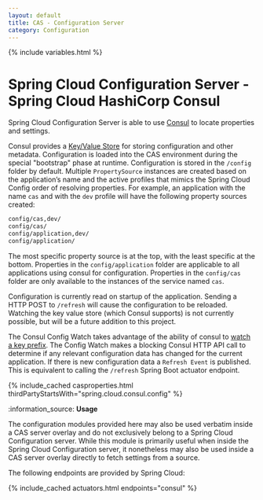 ```yaml
---
layout: default
title: CAS - Configuration Server
category: Configuration
---
```


{% include variables.html %}

# Spring Cloud Configuration Server - Spring Cloud HashiCorp Consul

Spring Cloud Configuration Server is able to use [Consul](https://www.consul.io/) to
locate properties and settings.

Consul provides a [Key/Value Store](https://www.consul.io/api/kv) for storing configuration and other metadata. Configuration is loaded into the CAS environment during the special "bootstrap" phase at runtime. Configuration is stored in the `/config` folder by default. Multiple `PropertySource` instances are created based on the application’s name and the active profiles that mimics
the Spring Cloud Config order of resolving properties. For example, an application with the name `cas` and with the `dev` profile will have the following property sources created:

```bash
config/cas,dev/
config/cas/
config/application,dev/
config/application/
```

The most specific property source is at the top, with the least specific at the bottom. Properties in the `config/application` folder are applicable to all applications using consul for configuration. Properties in the `config/cas` folder are only available to the instances of the service named `cas`.

Configuration is currently read on startup of the application. Sending a HTTP POST to `/refresh` will cause the configuration to be reloaded. Watching the key value store (which Consul supports) is not currently possible, but will be a future addition to this project.

The Consul Config Watch takes advantage of the ability of consul to [watch a key prefix](https://www.consul.io/docs/agent). The Config Watch makes a blocking Consul HTTP API call to determine if any relevant configuration data has changed for the current application. If there is new configuration data a `Refresh Event` is published. This is equivalent to calling the `/refresh` Spring Boot actuator endpoint.

{% include_cached casproperties.html
thirdPartyStartsWith="spring.cloud.consul.config"
%}

<div class="alert alert-info mt-3">:information_source: <strong>Usage</strong><p>The configuration modules provided here may also be used verbatim inside a CAS server overlay and do not exclusively belong to a Spring Cloud Configuration server. While this module is primarily useful when inside the Spring Cloud Configuration server, it nonetheless may also be used inside a CAS server overlay directly to fetch settings from a source.</p></div>

The following endpoints are provided by Spring Cloud:

{% include_cached actuators.html endpoints="consul" %}
